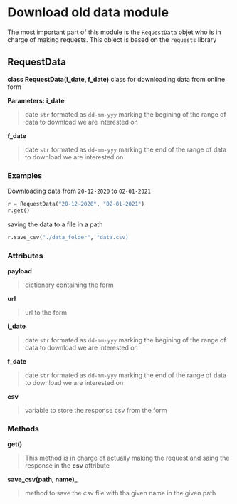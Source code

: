 # Download old data module

The most important part of this module is the `RequestData` objet who is in charge of making requests.
This object is based on the `requests` library

## RequestData

__class RequestData(i_date, f_date)__
class for downloading data from online form

__Parameters:__
__i_date__
> date `str` formated as `dd-mm-yyy` marking the begining of the range of data to download we are interested on

__f_date__
> date `str` formated as `dd-mm-yyy` marking the end of the range of data to download we are interested on


### Examples

Downloading data from `20-12-2020` to `02-01-2021`
```python
r = RequestData("20-12-2020", "02-01-2021")
r.get()
```

saving the data to a file in a path

```python
r.save_csv("./data_folder", "data.csv)
```

### Attributes

__payload__
> dictionary containing the form

__url__
> url to the form

__i_date__
> date `str` formated as `dd-mm-yyy` marking the begining of the range of data to download we are interested on

__f_date__
> date `str` formated as `dd-mm-yyy` marking the end of the range of data to download we are interested on

__csv__
> variable to store the response csv from the form


### Methods

__get()__ 
> This method is in charge of actually making the request and saing the response in the __csv__ attribute

__save_csv(path, name)___
> method to save the csv file with tha given name in the given path


